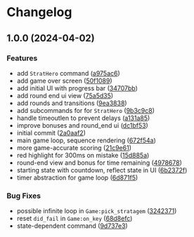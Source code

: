 # Changelog

## 1.0.0 (2024-04-02)


### Features

* add `StratHero` command ([a975ac6](https://github.com/willothy/strat-hero.nvim/commit/a975ac6e28701ac0a800fb85405f7c2bb604c9e8))
* add game over screen ([50f1089](https://github.com/willothy/strat-hero.nvim/commit/50f10893ed306989840a3d3df856204b7ab12b4b))
* add initial UI with progress bar ([34707bb](https://github.com/willothy/strat-hero.nvim/commit/34707bbb5744f378b0c328c339ef45f356285e64))
* add round end ui view ([75a5d35](https://github.com/willothy/strat-hero.nvim/commit/75a5d35440b957e9b5b24546f881c226bcb22d28))
* add rounds and transitions ([9ea3838](https://github.com/willothy/strat-hero.nvim/commit/9ea383823bd9f681c81c86dcc151bb2fe6925d91))
* add subcommands for for `StratHero` ([9b3c9c8](https://github.com/willothy/strat-hero.nvim/commit/9b3c9c8d693b1fe8c44524bea110a738464f1028))
* handle timeoutlen to prevent delays ([a131a85](https://github.com/willothy/strat-hero.nvim/commit/a131a8538112e01ed15d69e9b21a69316223c4f0))
* improve bonuses and round_end ui ([dc1bf53](https://github.com/willothy/strat-hero.nvim/commit/dc1bf537d7107521bb87c5331db62e9ee78f9ef2))
* initial commit ([2a0aaf2](https://github.com/willothy/strat-hero.nvim/commit/2a0aaf20edf523202ae2d72fa8c4931bd8bad3d8))
* main game loop, sequence rendering ([672f54a](https://github.com/willothy/strat-hero.nvim/commit/672f54afa33e099ba14983c6358c4eb0ff65e71c))
* more game-accurate scoring ([21c9e61](https://github.com/willothy/strat-hero.nvim/commit/21c9e61f2cde826eb1737db43ac7e9ff1ed5584c))
* red highlight for 300ms on mistake ([15d885a](https://github.com/willothy/strat-hero.nvim/commit/15d885ae8b7138ace7e243b3c79bfd3404122140))
* round-end view and bonus for time remaining ([4978678](https://github.com/willothy/strat-hero.nvim/commit/4978678238ebfa37b541c19b8233b301c84f4ada))
* starting state with countdown, reflect state in UI ([6b2372f](https://github.com/willothy/strat-hero.nvim/commit/6b2372f6eb2d4de10af15fadcf105b4bf1ef8a1a))
* timer abstraction for game loop ([6d871f5](https://github.com/willothy/strat-hero.nvim/commit/6d871f574056aa923b74bb0478a030809999df44))


### Bug Fixes

* possible infinite loop in `Game:pick_stratagem` ([3242371](https://github.com/willothy/strat-hero.nvim/commit/3242371b7696357bf895c9afb722edac9a38b6a3))
* reset `did_fail` in `Game:on_key` ([68d8efc](https://github.com/willothy/strat-hero.nvim/commit/68d8efc09290bb47d482d348c3e8d82244e61316))
* state-dependent command ([9d737e3](https://github.com/willothy/strat-hero.nvim/commit/9d737e36f1129b869600fb6774a963e07fc0c16d))
